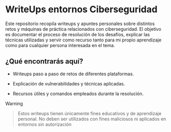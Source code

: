 # WriteUps entornos Ciberseguridad

Este repositorio recopila writeups y apuntes personales sobre distintos retos y máquinas de práctica relacionados con ciberseguridad.
El objetivo es documentar el proceso de resolución de los desafíos, explicar las técnicas utilizadas y servir como recurso tanto para mi propio aprendizaje como para cualquier persona interesada en el tema.

## ¿Qué encontrarás aquí?

- Writeups paso a paso de retos de diferentes plataformas.

- Explicación de vulnerabilidades y técnicas aplicadas.

- Recursos útiles y comandos empleados durante la resolución.

>[!WARNING]

>Estos writeups tienen únicamente fines educativos y de aprendizaje personal. No deben ser utilizados con fines maliciosos ni aplicados en entornos sin autorización
